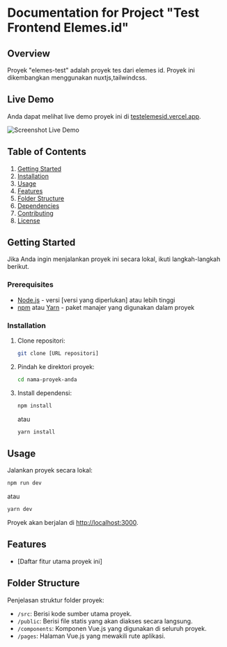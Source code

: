 # Documentation for Project "Test Frontend Elemes.id"

## Overview

Proyek "elemes-test" adalah proyek tes dari elemes id. Proyek ini dikembangkan menggunakan nuxtjs,tailwindcss.

## Live Demo

Anda dapat melihat live demo proyek ini di [testelemesid.vercel.app](https://testelemesid.vercel.app/).

![Screenshot Live Demo](https://txyetwyalbsyterutgqv.supabase.co/storage/v1/object/public/screenshot/Screenshot%20from%202023-11-13%2021-26-38.png)

## Table of Contents

1. [Getting Started](#getting-started)
2. [Installation](#installation)
3. [Usage](#usage)
4. [Features](#features)
5. [Folder Structure](#folder-structure)
6. [Dependencies](#dependencies)
7. [Contributing](#contributing)
8. [License](#license)

## Getting Started

Jika Anda ingin menjalankan proyek ini secara lokal, ikuti langkah-langkah berikut.

### Prerequisites

- [Node.js](https://nodejs.org/) - versi [versi yang diperlukan] atau lebih tinggi
- [npm](https://www.npmjs.com/) atau [Yarn](https://yarnpkg.com/) - paket manajer yang digunakan dalam proyek

### Installation

1. Clone repositori:

   ```bash
   git clone [URL repositori]
   ```

2. Pindah ke direktori proyek:

   ```bash
   cd nama-proyek-anda
   ```

3. Install dependensi:

   ```bash
   npm install
   ```

   atau

   ```bash
   yarn install
   ```

## Usage

Jalankan proyek secara lokal:

```bash
npm run dev
```

atau

```bash
yarn dev
```

Proyek akan berjalan di [http://localhost:3000](http://localhost:3000).

## Features

- [Daftar fitur utama proyek ini]

## Folder Structure

Penjelasan struktur folder proyek:

- `/src`: Berisi kode sumber utama proyek.
- `/public`: Berisi file statis yang akan diakses secara langsung.
- `/components`: Komponen Vue.js yang digunakan di seluruh proyek.
- `/pages`: Halaman Vue.js yang mewakili rute aplikasi.

